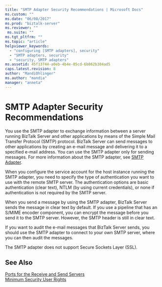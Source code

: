 ```yaml
---
title: "SMTP Adapter Security Recommendations | Microsoft Docs"
ms.custom: ""
ms.date: "06/08/2017"
ms.prod: "biztalk-server"
ms.reviewer: ""
 ms.suite: ""
ms.tgt_pltfrm: ""
ms.topic: "article"
helpviewer_keywords: 
  - "configuring [SMTP adapters], security"
  - "SMTP adapters, security"
  - "security, SMTP adapters"
ms.assetid: 45f13744-a0eb-4b4e-85cd-6b862b384ad5
caps.latest.revision: 8
author: "MandiOhlinger"
ms.author: "mandia"
manager: "anneta"
---
```

# SMTP Adapter Security Recommendations
You use the SMTP adapter to exchange information between a server running BizTalk Server and other applications by means of the Simple Mail Transfer Protocol (SMTP) protocol. BizTalk Server can send messages to other applications by creating an e-mail message and delivering it to a specified e-mail address. You can use the SMTP adapter only for sending messages. For more information about the SMTP adapter, see [SMTP Adapter](../core/smtp-adapter.md).  
  
 When you configure the service account for the host instance running the SMTP adapter, you need to specify the type of authentication you want to use with the remote SMTP server. The authentication options are basic authentication (clear text), NTLM (by using current credentials), or none if authentication is not required by the SMTP server.  
  
 When you send a message by using the SMTP adapter, BizTalk Server sends the message in clear text by default. If you use a pipeline that has an S/MIME encoder component, you can encrypt the message before you send it to the SMTP server. However, the SMTP header is still in clear text.  
  
 If you want to audit the e-mail messages that BizTalk Server sends, you should use the SMTP adapter to connect to your own SMTP server, where you can then audit the messages.  
  
 The SMTP adapter does not support Secure Sockets Layer (SSL).  
  
## See Also  
 [Ports for the Receive and Send Servers](../core/ports-for-the-receive-and-send-servers.md)   
 [Minimum Security User Rights](../core/minimum-security-user-rights.md)